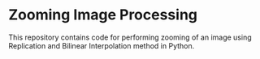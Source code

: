 # Zooming Image Processing

This repository contains code for performing zooming of an image using Replication and Bilinear Interpolation method in Python.
